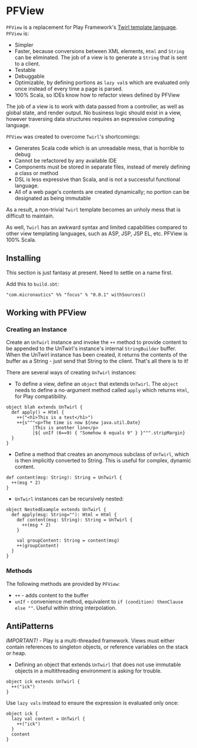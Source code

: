 # PFView #

`PFView` is a replacement for Play Framework's [Twirl template language](https://github.com/playframework/twirlhttps://github.com/playframework/twirl).
`PFView` is:

 * Simpler
 * Faster, because conversions between XML elements, `Html` and `String` can be eliminated. The job of a view is to generate a `String` that is sent to a client.
 * Testable
 * Debuggable
 * Optimizable, by defining portions as `lazy val`s which are evaluated only once instead of every time a page is parsed.
 * 100% Scala, so IDEs know how to refactor views defined by PFView

The job of a view is to work with data passed from a controller, as well as global state, and render output.
No business logic should exist in a view, however traversing data structures requires an expressive computing language.

`PFView` was created to overcome `Twirl`'s shortcomings:
 * Generates Scala code which is an unreadable mess, that is horrible to debug
 * Cannot be refactored by any available IDE
 * Components must be stored in separate files, instead of merely defining a class or method
 * DSL is less expressive than Scala, and is not a successful functional language.
 * All of a web page's contents are created dynamically; no portion can be designated as being immutable

As a result, a non-trivial `Twirl` template becomes an unholy mess that is difficult to maintain.

As well, `Twirl` has an awkward syntax and limited capabilities compared to other view templating languages, such as ASP, JSP, JSP EL, etc.
PFView is 100% Scala.

## Installing ##
This section is just fantasy at present. Need to settle on a name first.

Add this to `build.sbt`:

    "com.micronautics" %% "focus" % "0.0.1" withSources()

## Working with PFView ##
### Creating an Instance ###
Create an `UnTwirl` instance and invoke the `++` method to provide content to be appended to the UnTwirl's instance's internal `StringBuilder` buffer.
When the UnTwirl instance has been created, it returns the contents of the buffer as a String - just send that String to the client.
That's all there is to it!

There are several ways of creating `UnTwirl` instances:

 * To define a view, define an `object` that extends `UnTwirl`.
    The `object` needs to define a no-argument method called `apply` which returns `Html`, for Play compatibility.
````
object blah extends UnTwirl {
  def apply() = Html {
    ++("<h1>This is a test</h1>")
    ++{s"""<p>The time is now ${new java.util.Date}
          |This is another line</p>
          |${ unIf (6==9) { "Somehow 6 equals 9" } }""".stripMargin}
  }
}
````

 * Define a method that creates an anonymous subclass of `UnTwirl`, which is then implicitly converted to String. This is useful for complex, dynamic content.

````
def content(msg: String): String = UnTwirl {
  ++(msg * 2)
}
````

* `UnTwirl` instances can be recursively nested:
````
object NestedExample extends UnTwirl {
  def apply(msg: String=""): Html = Html {
    def content(msg: String): String = UnTwirl {
      ++(msg * 2)
    }

    val groupContent: String = content(msg)
    ++(groupContent)
  }
}
````

### Methods ###
The following methods are provided by `PFView`:

 * `++` - adds content to the buffer
 * `unIf` - convenience method, equivalent to `if (condition) thenClause else ""`. Useful within string interpolation.

## AntiPatterns ##
*IMPORTANT!* - Play is a multi-threaded framework. Views must either contain references to singleton objects, or reference variables on the stack or heap.

 * Defining an object that extends `UnTwirl` that does not use immutable objects in a multithreading environment is asking for trouble.

````
object ick extends UnTwirl {
  ++("ick")
}
````

Use `lazy vals` instead to ensure the expression is evaluated only once:

````
object ick {
  lazy val content = UnTwirl {
    ++("ick")
  }
  content
}
````

